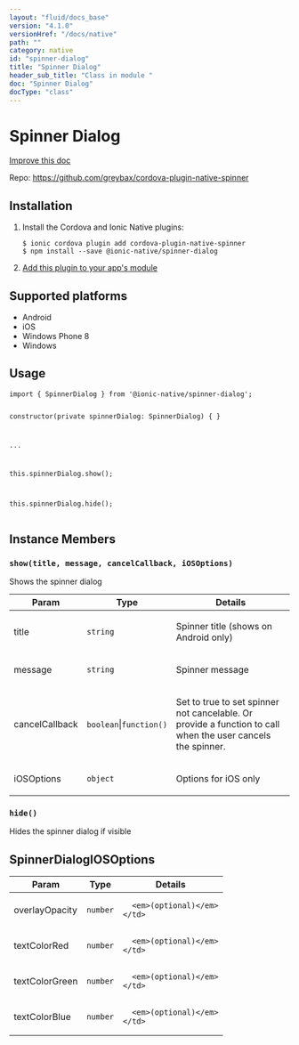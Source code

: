 ```yaml
---
layout: "fluid/docs_base"
version: "4.1.0"
versionHref: "/docs/native"
path: ""
category: native
id: "spinner-dialog"
title: "Spinner Dialog"
header_sub_title: "Class in module "
doc: "Spinner Dialog"
docType: "class"
---
```


<h1 class="api-title">Spinner Dialog</h1>

<a class="improve-v2-docs" href="http://github.com/ionic-team/ionic-native/edit/master/src/@ionic-native/plugins/spinner-dialog/index.ts#L8">
  Improve this doc
</a>









<p>Repo:
  <a href="https://github.com/greybax/cordova-plugin-native-spinner">
    https://github.com/greybax/cordova-plugin-native-spinner
  </a>
</p>


<h2><a class="anchor" name="installation" href="#installation"></a>Installation</h2>
<ol class="installation">
  <li>Install the Cordova and Ionic Native plugins:<br>
    <pre><code class="nohighlight">$ ionic cordova plugin add cordova-plugin-native-spinner
$ npm install --save @ionic-native/spinner-dialog
</code></pre>
  </li>
  <li><a href="https://ionicframework.com/docs/native/#Add_Plugins_to_Your_App_Module">Add this plugin to your app's module</a></li>
</ol>



<h2><a class="anchor" name="platforms" href="#platforms"></a>Supported platforms</h2>
<ul>
  <li>Android</li><li>iOS</li><li>Windows Phone 8</li><li>Windows</li>
</ul>






<h2><a class="anchor" name="usage" href="#usage"></a>Usage</h2>
<pre><code class="lang-typescript">import { SpinnerDialog } from &#39;@ionic-native/spinner-dialog&#39;;

constructor(private spinnerDialog: SpinnerDialog) { }

...

this.spinnerDialog.show();

this.spinnerDialog.hide();
</code></pre>








<h2><a class="anchor" name="instance-members" href="#instance-members"></a>Instance Members</h2>
<h3><a class="anchor" name="show" href="#show"></a><code>show(title,&nbsp;message,&nbsp;cancelCallback,&nbsp;iOSOptions)</code></h3>




Shows the spinner dialog
<table class="table param-table" style="margin:0;">
  <thead>
  <tr>
    <th>Param</th>
    <th>Type</th>
    <th>Details</th>
  </tr>
  </thead>
  <tbody>
  <tr>
    <td>
      title</td>
    <td>
      <code>string</code>
    </td>
    <td>
      <p>Spinner title (shows on Android only)</p>
</td>
  </tr>
  
  <tr>
    <td>
      message</td>
    <td>
      <code>string</code>
    </td>
    <td>
      <p>Spinner message</p>
</td>
  </tr>
  
  <tr>
    <td>
      cancelCallback</td>
    <td>
      <code>boolean</code>|<code>function()</code>
    </td>
    <td>
      <p>Set to true to set spinner not cancelable. Or provide a function to call when the user cancels the spinner.</p>
</td>
  </tr>
  
  <tr>
    <td>
      iOSOptions</td>
    <td>
      <code>object</code>
    </td>
    <td>
      <p>Options for iOS only</p>
</td>
  </tr>
  </tbody>
</table>

<h3><a class="anchor" name="hide" href="#hide"></a><code>hide()</code></h3>




Hides the spinner dialog if visible









<h2><a class="anchor" name="SpinnerDialogIOSOptions" href="#SpinnerDialogIOSOptions"></a>SpinnerDialogIOSOptions</h2>

<table class="table param-table" style="margin:0;">
  <thead>
  <tr>
    <th>Param</th>
    <th>Type</th>
    <th>Details</th>
  </tr>
  </thead>
  <tbody>
  
  <tr>
    <td>
      overlayOpacity
    </td>
    <td>
      <code>number</code>
    </td>
    <td>
      
      <em>(optional)</em>
    </td>
  </tr>
  
  <tr>
    <td>
      textColorRed
    </td>
    <td>
      <code>number</code>
    </td>
    <td>
      
      <em>(optional)</em>
    </td>
  </tr>
  
  <tr>
    <td>
      textColorGreen
    </td>
    <td>
      <code>number</code>
    </td>
    <td>
      
      <em>(optional)</em>
    </td>
  </tr>
  
  <tr>
    <td>
      textColorBlue
    </td>
    <td>
      <code>number</code>
    </td>
    <td>
      
      <em>(optional)</em>
    </td>
  </tr>
  
  </tbody>
</table>





